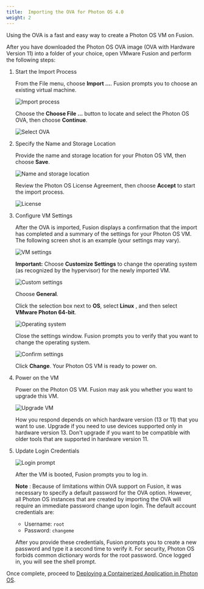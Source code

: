 ```yaml
---
title:  Importing the OVA for Photon OS 4.0
weight: 2
---
```



Using the OVA is a fast and easy way to create a Photon OS VM on Fusion.

After you have downloaded the Photon OS OVA image (OVA with Hardware Version 11) into a folder of your choice, open VMware Fusion and perform the following steps:

1. Start the Import Process

    From the File menu, choose **Import …**. Fusion prompts you to choose an existing virtual machine.

    ![Import process](./installation-guide/images/fs-ova-import.png)

    Choose the **Choose File …**  button to locate and select the Photon OS OVA, then choose **Continue**.

    ![Select OVA ](./installation-guide/images/fs-ova-selected.png)

1. Specify the Name and Storage Location

    Provide the name and storage location for your Photon OS VM, then choose **Save**.
    
    ![Name and storage location](./installation-guide/images/fs-ova-name.png)
    
    Review the Photon OS License Agreement, then choose **Accept** to start the import process.
    
    ![License](./installation-guide/images/fs-ova-license.png)

1. Configure VM Settings

    After the OVA is imported, Fusion displays a confirmation that the import has completed and a summary of the settings for your Photon OS VM. The following screen shot is an example (your settings may vary).
    
    ![VM settings](./installation-guide/images/fs-ova-finish.png)
    
    **Important:** Choose **Customize Settings**  to change the operating system (as recognized by the hypervisor) for the newly imported VM.
    
    ![Custom settings](./installation-guide/images/fs-ova-settings.png)
    
    Choose **General**.
    
    Click the selection box next to **OS**, select **Linux** , and then select **VMware Photon 64-bit**.
    
    ![Operating system](./installation-guide/images/fs-ova-os.png)
    
    Close the settings window. Fusion prompts you to verify that you want to change the operating system.
    
    ![Confirm settings](./installation-guide/images/fs-ova-os-confirm.png)
    
    Click **Change**. Your Photon OS VM is ready to power on.

1. Power on the VM

    Power on the Photon OS VM. Fusion may ask you whether you want to upgrade this VM.
    
    ![Upgrade VM](./installation-guide/images/fs-ova-upgrade.png)
    
    How you respond depends on which hardware version (13 or 11) that you want to use. Upgrade if you need to use devices supported only in hardware version 13. Don't upgrade if you want to be compatible with older tools that are supported in hardware version 11.

1. Update Login Credentials
 
    

    ![Login prompt](./installation-guide/images/splashscreen23.png)
    
    After the VM is booted, Fusion prompts you to log in.
    
    **Note** : Because of limitations within OVA support on Fusion, it was necessary to specify a default password for the OVA option. However, all Photon OS instances that are created by importing the OVA will require an immediate password change upon login. The default account credentials are:
    
    - Username: ``root``
    - Password: ``changeme``
    
    After you provide these credentials, Fusion prompts you to create a new password and type it a second time to verify it. For security, Photon OS forbids common dictionary words for the root password. Once logged in, you will see the shell prompt.
    
 
    
Once complete, proceed to [Deploying a Containerized Application in Photon OS](../../deploying-a-containerized-application-in-photon-os/).